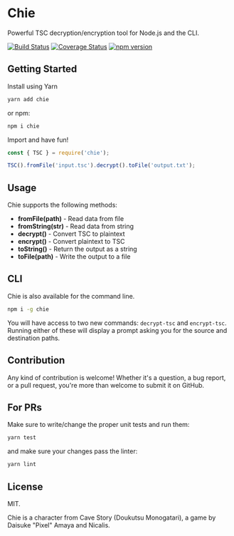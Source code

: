 # Chie

Powerful TSC decryption/encryption tool for Node.js and the CLI.

[![Build Status](https://travis-ci.org/jozsefsallai/chie.svg)](https://travis-ci.org/jozsefsallai/chie) [![Coverage Status](https://coveralls.io/repos/github/jozsefsallai/chie/badge.svg?branch=master)](https://coveralls.io/github/jozsefsallai/chie?branch=master) [![npm version](https://img.shields.io/npm/v/chie.svg?style=flat)](https://www.npmjs.com/package/chie)

## Getting Started

Install using Yarn

```sh
yarn add chie
```

or npm:

```sh
npm i chie
```

Import and have fun!

```js
const { TSC } = require('chie');

TSC().fromFile('input.tsc').decrypt().toFile('output.txt');
```

## Usage

Chie supports the following methods:

  * **fromFile(path)** - Read data from file
  * **fromString(str)** - Read data from string
  * **decrypt()** - Convert TSC to plaintext
  * **encrypt()** - Convert plaintext to TSC
  * **toString()** - Return the output as a string
  * **toFile(path)** - Write the output to a file

## CLI

Chie is also available for the command line.

```sh
npm i -g chie
```

You will have access to two new commands: `decrypt-tsc` and `encrypt-tsc`. Running either of these will display a prompt asking you for the source and destination paths.

## Contribution

Any kind of contribution is welcome! Whether it's a question, a bug report, or a pull request, you're more than welcome to submit it on GitHub.

## For PRs

Make sure to write/change the proper unit tests and run them:

```sh
yarn test
```

and make sure your changes pass the linter:

```sh
yarn lint
```

## License

MIT. 

Chie is a character from Cave Story (Doukutsu Monogatari), a game by Daisuke "Pixel" Amaya and Nicalis.
